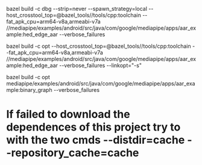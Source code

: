 bazel build -c dbg --strip=never --spawn_strategy=local --host_crosstool_top=@bazel_tools//tools/cpp:toolchain --fat_apk_cpu=arm64-v8a,armeabi-v7a //mediapipe/examples/android/src/java/com/google/mediapipe/apps/aar_example:hed_edge_aar --verbose_failures

bazel build -c opt --host_crosstool_top=@bazel_tools//tools/cpp:toolchain --fat_apk_cpu=arm64-v8a,armeabi-v7a //mediapipe/examples/android/src/java/com/google/mediapipe/apps/aar_example:hed_edge_aar --verbose_failures --linkopt="-s"


bazel build -c opt mediapipe/examples/android/src/java/com/google/mediapipe/apps/aar_example:binary_graph --verbose_failures

# If failed to download the dependences of this project try to with the two cmds --distdir=cache --repository_cache=cache 